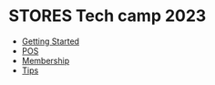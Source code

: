 # STORES Tech camp 2023
- [Getting Started](01-getting-started)
- [POS](02-pos)
- [Membership](03-membership)
- [Tips](04-tips)
